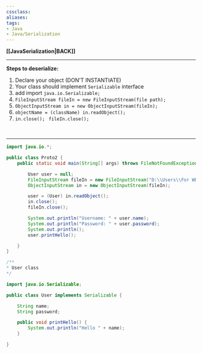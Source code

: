 ```yaml
---
cssclass:
aliases:
tags:
- Java
- Java/Serialization
---
```

**[[JavaSerialization|BACK]]**

---
**Steps to deserialize:**
1. Declare your object (DON'T INSTANTIATE)
2. Your class should implement `Serializable` interface
3. add import `java.io.Serializable;`
4. `FileInputStream fileIn = new FileInputStream(file path);` 
5. `ObjectInputStream in = new ObjectInputStream(fileIn);`
6. `objectName = (className) in.readObject();`
7. `in.close();` $\,$ `fileIn.close();`

<br>

---
```java
import java.io.*;

public class Proto2 {
    public static void main(String[] args) throws FileNotFoundException, ClassNotFoundException, IOException {

        User user = null;
        FileInputStream fileIn = new FileInputStream("D:\\Users\\For WEBTOON\\PROGRAMMING\\Java\\Proto1\\UserInfo.ser");
        ObjectInputStream in = new ObjectInputStream(fileIn);

        user = (User) in.readObject();
        in.close();
        fileIn.close();

        System.out.println("Username: " + user.name);
        System.out.println("Password: " + user.password);
        System.out.println();
        user.printHello();

    }
}
```
```java
/**
* User class
*/

import java.io.Serializable;

public class User implements Serializable {

    String name;
    String password;

    public void printHello() {
        System.out.println("Hello " + name);
    }

}
```